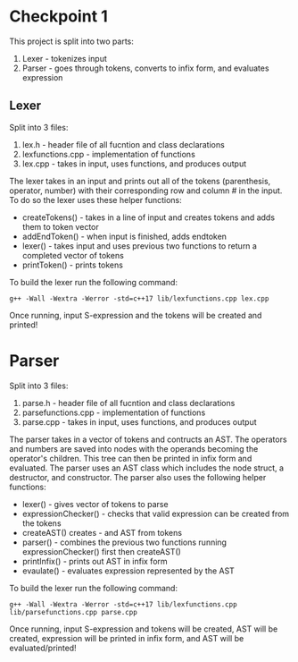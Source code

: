 # Checkpoint 1

This project is split into two parts:
1. Lexer - tokenizes input
2. Parser - goes through tokens, converts to infix form, and evaluates expression
   
## Lexer 
Split into 3 files:
1. lex.h - header file of all fucntion and class declarations
2. lexfunctions.cpp - implementation of functions
3. lex.cpp - takes in input, uses functions, and produces output

The lexer takes in an input and prints out all of the tokens (parenthesis, operator, number) with their corresponding row and column # in the input. To do so the lexer uses these helper functions:
- createTokens() - takes in a line of input and creates tokens and adds them to token vector
- addEndToken() - when input is finished, adds endtoken
- lexer() - takes input and uses previous two functions to return a completed vector of tokens
- printToken() - prints tokens

To build the lexer run the following command:
```
g++ -Wall -Wextra -Werror -std=c++17 lib/lexfunctions.cpp lex.cpp
```
Once running, input S-expression and the tokens will be created and printed!

# Parser 
Split into 3 files: 
1. parse.h - header file of all fucntion and class declarations
2. parsefunctions.cpp - implementation of functions
3. parse.cpp - takes in input, uses functions, and produces output
   
The parser takes in a vector of tokens and contructs an AST. The operators and numbers are saved into nodes with the operands becoming the operator's children. This tree can then be printed in infix form and evaluated. The parser uses an AST class which includes the node struct, a destructor, and constructor. The parser also uses the following helper functions:

- lexer() - gives vector of tokens to parse
- expressionChecker() - checks that valid expression can be created from the tokens
- createAST() creates - and AST from tokens
- parser() - combines the previous two functions running expressionChecker() first then createAST()
- printInfix() - prints out AST in infix form
- evaulate() - evaluates expression represented by the AST

To build the lexer run the following command:
```
g++ -Wall -Wextra -Werror -std=c++17 lib/lexfunctions.cpp lib/parsefunctions.cpp parse.cpp
```
Once running, input S-expression and tokens will be created, AST will be created, expression will be printed in infix form, and AST will be evaluated/printed!

